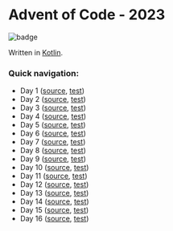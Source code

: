 # Advent of Code - 2023
![badge](https://github.com/VR4J/advent-of-code-2023/actions/workflows/test.yml/badge.svg?branch=main)

Written in [Kotlin](https://kotlinlang.org/).

### Quick navigation:
* Day 1 ([source](./src/main/kotlin/be/vreijsenj/aoc/days/Day01.kt), [test](./src/test/groovy/be/vreijsenj/aoc/days/Day01Test.groovy))
* Day 2 ([source](./src/main/kotlin/be/vreijsenj/aoc/days/Day02.kt), [test](./src/test/groovy/be/vreijsenj/aoc/days/Day02Test.groovy))
* Day 3 ([source](./src/main/kotlin/be/vreijsenj/aoc/days/Day03.kt), [test](./src/test/groovy/be/vreijsenj/aoc/days/Day03Test.groovy))
* Day 4 ([source](./src/main/kotlin/be/vreijsenj/aoc/days/Day04.kt), [test](./src/test/groovy/be/vreijsenj/aoc/days/Day04Test.groovy))
* Day 5 ([source](./src/main/kotlin/be/vreijsenj/aoc/days/Day05.kt), [test](./src/test/groovy/be/vreijsenj/aoc/days/Day05Test.groovy))
* Day 6 ([source](./src/main/kotlin/be/vreijsenj/aoc/days/Day06.kt), [test](./src/test/groovy/be/vreijsenj/aoc/days/Day06Test.groovy))
* Day 7 ([source](./src/main/kotlin/be/vreijsenj/aoc/days/Day07.kt), [test](./src/test/groovy/be/vreijsenj/aoc/days/Day07Test.groovy))
* Day 8 ([source](./src/main/kotlin/be/vreijsenj/aoc/days/Day08.kt), [test](./src/test/groovy/be/vreijsenj/aoc/days/Day08Test.groovy))
* Day 9 ([source](./src/main/kotlin/be/vreijsenj/aoc/days/Day09.kt), [test](./src/test/groovy/be/vreijsenj/aoc/days/Day09Test.groovy))
* Day 10 ([source](./src/main/kotlin/be/vreijsenj/aoc/days/Day10.kt), [test](./src/test/groovy/be/vreijsenj/aoc/days/Day10Test.groovy))
* Day 11 ([source](./src/main/kotlin/be/vreijsenj/aoc/days/Day11.kt), [test](./src/test/groovy/be/vreijsenj/aoc/days/Day11Test.groovy))
* Day 12 ([source](./src/main/kotlin/be/vreijsenj/aoc/days/Day12.kt), [test](./src/test/groovy/be/vreijsenj/aoc/days/Day12Test.groovy))
* Day 13 ([source](./src/main/kotlin/be/vreijsenj/aoc/days/Day13.kt), [test](./src/test/groovy/be/vreijsenj/aoc/days/Day13Test.groovy))
* Day 14 ([source](./src/main/kotlin/be/vreijsenj/aoc/days/Day14.kt), [test](./src/test/groovy/be/vreijsenj/aoc/days/Day14Test.groovy))
* Day 15 ([source](./src/main/kotlin/be/vreijsenj/aoc/days/Day15.kt), [test](./src/test/groovy/be/vreijsenj/aoc/days/Day15Test.groovy))
* Day 16 ([source](./src/main/kotlin/be/vreijsenj/aoc/days/Day16.kt), [test](./src/test/groovy/be/vreijsenj/aoc/days/Day16Test.groovy))
